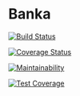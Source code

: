 # Banka
[![Build Status](https://travis-ci.com/Moise1/Banka.svg?branch=develop)](https://travis-ci.com/Moise1/Banka) 

[![Coverage Status](https://coveralls.io/repos/github/Moise1/Banka/badge.svg)](https://coveralls.io/github/Moise1/Banka)

[![Maintainability](https://api.codeclimate.com/v1/badges/a84eb00f2413f8dae0f2/maintainability)](https://codeclimate.com/github/Moise1/Banka/maintainability)

[![Test Coverage](https://api.codeclimate.com/v1/badges/a84eb00f2413f8dae0f2/test_coverage)](https://codeclimate.com/github/Moise1/Banka/test_coverage)
